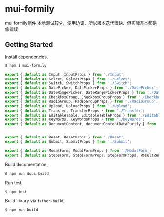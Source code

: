 <!--
 * @Description: 
 * @Author: 柳涤尘 https://www.iimm.ink
 * @LastEditors: 柳涤尘 liudichen@foxmail.com
 * @Date: 2022-04-14 15:06:56
 * @LastEditTime: 2022-10-14 22:08:36
-->
# mui-formily
mui formily组件
本地测试较少，便用边调，所以版本迭代很快，但实际基本都是修错误

## Getting Started

Install dependencies,

```bash
$ npm i mui-formily
```

```javascript
export { default as Input, InputProps } from './Input';
export { default as Select, SelectProps } from './Select';
export { default as Switch, SwitchProps } from './Switch';
export { default as DatePicker, DatePickerProps } from './DatePicker';
export { default as DateRangePicker, DateRangePickerProps } from './DateRangePicker';
export { default as CheckboxGroup, CheckboxGroupProps } from './CheckboxGroup';
export { default as RadioGroup, RadioGroupProps } from './RadioGroup';
export { default as Upload, UploadProps } from './Upload';
export { default as Transfer, TransferProps } from './Transfer';
export { default as EditableTable, EditableTableProps } from './EditableTable';
export { default as KeyWords, KeyWordsProps } from './KeyWords';
export { default as DocumentContent, documentContentDataPurify } from './DocumentContent';


export { default as Reset, ResetProps } from './Reset';
export { default as Submit, SubmitProps } from './Submit';

export { default as ModalForm, ModalFormProps } from './ModalForm';
export { default as StepsForm, StepsFormProps, StepFormProps, ResultRenderProps, StepIconProps } from './StepsForm';
```

Build documentation,

```bash
$ npm run docs:build
```

Run test,

```bash
$ npm test
```

Build library via `father-build`,

```bash
$ npm run build
```
